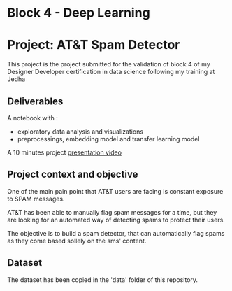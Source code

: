 # Block 4 - Deep Learning
# Project: AT&T Spam Detector


This project is the project submitted for the validation of block 4 of my Designer Developer certification in data science following my training at Jedha

## Deliverables

A notebook with :
- exploratory data analysis and visualizations
- preprocessings, embedding model and transfer learning model

A 10 minutes project [presentation video](https://share.vidyard.com/watch/81TtbfGuE4nqtX3DXQqsgE?)

## Project context and objective

One of the main pain point that AT\&T users are facing is constant exposure to SPAM messages.

AT\&T has been able to manually flag spam messages for a time, but they are looking for an automated way of detecting spams to protect their users.

The objective is to build a spam detector, that can automatically flag spams as they come based sollely on the sms' content.

## Dataset

The dataset has been copied in the 'data' folder of this repository.